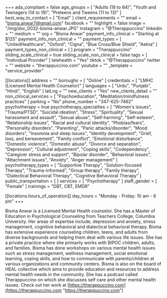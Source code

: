 +++
ada_compliant = false
age_groups = [
  "Adults (19 to 64)",
  "Youth and Teenagers (14 to 19)",
  "Preteens and Tweens (11 to 13)"
]
best_way_to_contact = [ "Email" ]
client_requirements = ""
email = "bisma.anwar7@gmail.com"
facebook = ""
highlight = false
image = "/img/dsc_0032-bisma-anwar.JPG"
instagram = "@Therappuccino"
linkedin = ""
medium = ""
org = "Bisma Anwar"
payment_info_clinical = "Starting at $125"
payment_info_non_clinical = ""
payment_types = [
  "UnitedHealthcare",
  "Oxford",
  "Cigna",
  "Blue Cross/Blue Shield",
  "Aetna"
]
payment_types_non_clinical = [ ]
program = "Therappuccino"
sliding_scale_clinical = true
sliding_scale_non_clinical = false
tags = [ "Individual Provider" ]
telehealth = "Yes"
tiktok = "@Therappuccino"
twitter = ""
website = "therappuccino.com"
youtube = ""
_template = "service_provider"

[[locations]]
address = ""
boroughs = [ "Online" ]
credentials = [ "LMHC (Licensed Mental Health Counselor)" ]
languages = [ "Urdu", "Punjabi", "Hindi", "English" ]
latLng = ""
new_clients = "Yes"
new_clients_detail = ""
non_clinical_services = [ "Psychoeducation", "Meditation/mindfulness practices" ]
parking = "No"
phone_number = "347-625-7462"
psychotherapy = true
psychotherapy_specialties = [
  "Women's issues",
  "Trauma/PTSD",
  "Suicidal ideation",
  "Stress",
  "Spirituality",
  "Sexual harassment and assault",
  "Sexual abuse",
  "Self-harming",
  "Self-esteem",
  "Relationship issues",
  "Racial and cultural identity",
  "Phobias/fears",
  "Personality disorders",
  "Parenting",
  "Panic attacks/disorder",
  "Mood disorders",
  "Insomnia and sleep issues",
  "Identity development",
  "Grief, loss, and bereavement",
  "Family conflict",
  "Emotional disturbance",
  "Domestic violence",
  "Domestic abuse",
  "Divorce and separation",
  "Depression",
  "Cultural adjustment",
  "Coping skills",
  "Codependency",
  "Caregiver stress and support",
  "Bipolar disorder",
  "Behavioral issues",
  "Attachment issues",
  "Anxiety",
  "Anger management"
]
psychotherapy_types = [
  "Supportive Therapy",
  "Solution-focused Therapy",
  "Trauma-informed",
  "Group therapy",
  "Family therapy",
  "Dialectical Behavioral Therapy",
  "Cognitive Behavioral Therapy"
]
public_transportation = [ ]
services = [ "Psychotherapy" ]
staff_gender = [ "Female" ]
trainings = "DBT, CBT, EMDR"

  [[locations.hours_of_operation]]
  day_hours = "Monday - Friday: 10 am - 6 pm"
+++

Bisma Anwar is a Licensed Mental Health counselor. She has a Master of Education in Psychological Counseling from Teachers College, Columbia University. Her areas of expertise include, depression and anxiety, stress management, cognitive behavioral and dialectical behavioral therapy. Bisma has extensive experience counseling children, teens, and adults from diverse backgrounds and helping them deal with various life issues. She has a private practice where she primarily works with BIPOC children, adults, and families. Bisma has done workshops on various mental health issues such as stress management, wellness management, social emotional learning, coping skills, and how to communicate with parents/children at various organizations and community centers. Bisma is also on the board of HEAL collective which aims to provide education and resources to address mental health needs in the community. She has a podcast called Therappuccino on which she discusses self care and other mental health issues. Check out her work at [https://therappuccino.com](https://therappuccino.com "https://therappuccino.com")
